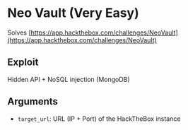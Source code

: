 # Neo Vault (Very Easy)
Solves [https://app.hackthebox.com/challenges/NeoVault](https://app.hackthebox.com/challenges/NeoVault)

## Exploit 
Hidden API + NoSQL injection (MongoDB)

## Arguments
- `target_url`: URL (IP + Port) of the HackTheBox instance
